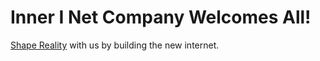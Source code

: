 # Inner I Net Company Welcomes All!

[Shape Reality](http://innerinetcompany.shapereality/) with us by building the new internet.
